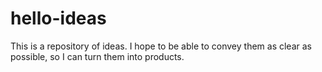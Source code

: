 # hello-ideas
This is a repository of ideas.
I hope to be able to convey them as clear as possible, so I can turn them into products.
